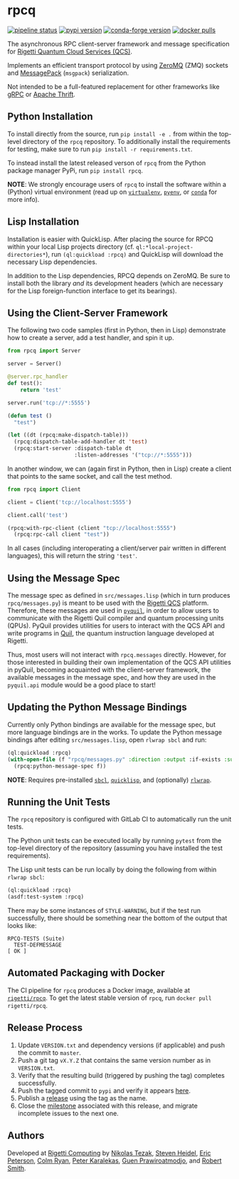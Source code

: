 rpcq
====

[![pipeline status](https://gitlab.com/rigetti/forest/rpcq/badges/master/pipeline.svg)](https://gitlab.com/rigetti/forest/rpcq/commits/master)
[![pypi version](https://img.shields.io/pypi/v/rpcq.svg)](https://pypi.org/project/rpcq/)
[![conda-forge version](https://img.shields.io/conda/vn/conda-forge/rpcq.svg)](https://anaconda.org/conda-forge/rpcq)
[![docker pulls](https://img.shields.io/docker/pulls/rigetti/rpcq.svg)](https://hub.docker.com/r/rigetti/rpcq)

The asynchronous RPC client-server framework and message specification for
[Rigetti Quantum Cloud Services (QCS)](https://www.rigetti.com/).

Implements an efficient transport protocol by using [ZeroMQ](http://zeromq.org/) (ZMQ) sockets and
[MessagePack](https://msgpack.org/index.html) (`msgpack`) serialization.

Not intended to be a full-featured replacement for other frameworks like
[gRPC](https://grpc.io/) or [Apache Thrift](https://thrift.apache.org/).

Python Installation
-------------------

To install directly from the source, run `pip install -e .` from within the top-level
directory of the `rpcq` repository. To additionally install the requirements for testing,
make sure to run `pip install -r requirements.txt`.

To instead install the latest released verson of `rpcq` from the Python package manager PyPi,
run `pip install rpcq`.

**NOTE**: We strongly encourage users of `rpcq` to install the software within a (Python)
virtual environment (read up on [`virtualenv`](https://github.com/pypa/virtualenv),
[`pyenv`](https://github.com/pyenv/pyenv), or [`conda`](https://github.com/conda/conda)
for more info).

Lisp Installation
-----------------

Installation is easier with QuickLisp. After placing the source for RPCQ within your local
Lisp projects directory (cf. `ql:*local-project-directories*`), run `(ql:quickload :rpcq)`
and QuickLisp will download the necessary Lisp dependencies.

In addition to the Lisp dependencies, RPCQ depends on ZeroMQ.  Be sure to install both the
library *and* its development headers (which are necessary for the Lisp foreign-function
interface to get its bearings).

Using the Client-Server Framework
---------------------------------

The following two code samples (first in Python, then in Lisp) demonstrate how to create a server, add a test handler, and spin it up.

```python
from rpcq import Server

server = Server()

@server.rpc_handler
def test():
    return 'test'

server.run('tcp://*:5555')
```

```lisp
(defun test ()
  "test")

(let ((dt (rpcq:make-dispatch-table)))
  (rpcq:dispatch-table-add-handler dt 'test)
  (rpcq:start-server :dispatch-table dt
                     :listen-addresses '("tcp://*:5555")))
```

In another window, we can (again first in Python, then in Lisp) create a client that points to the same socket, and call the test method.

```python
from rpcq import Client

client = Client('tcp://localhost:5555')

client.call('test')
```

```lisp
(rpcq:with-rpc-client (client "tcp://localhost:5555")
  (rpcq:rpc-call client "test"))
```

In all cases (including interoperating a client/server pair written in different languages), this will return the string `'test'`.

Using the Message Spec
----------------------

The message spec as defined in `src/messages.lisp` (which in turn produces `rpcq/messages.py`)
is meant to be used with the [Rigetti QCS](https://www.rigetti.com/qcs) platform. Therefore,
these messages are used in [`pyquil`](https://github.com/rigetticomputing/pyquil), in order
to allow users to communicate with the Rigetti Quil compiler and quantum processing units (QPUs).
PyQuil provides utilities for users to interact with the QCS API and write programs in
[Quil](https://arxiv.org/abs/1608.03355), the quantum instruction language developed at Rigetti.

Thus, most users will not interact with `rpcq.messages` directly. However, for those interested
in building their own implementation of the QCS API utilities in pyQuil, becoming acquainted
with the client-server framework, the available messages in the message spec, and how they
are used in the `pyquil.api` module would be a good place to start!

Updating the Python Message Bindings
------------------------------------

Currently only Python bindings are available for the message spec, but more language bindings
are in the works. To update the Python message bindings after editing `src/messages.lisp`,
open `rlwrap sbcl` and run:

```lisp
(ql:quickload :rpcq)
(with-open-file (f "rpcq/messages.py" :direction :output :if-exists :supersede)
  (rpcq:python-message-spec f))
```

**NOTE**: Requires pre-installed
[`sbcl`](http://www.sbcl.org/),
[`quicklisp`](https://www.quicklisp.org/beta/), and
(optionally) [`rlwrap`](https://github.com/hanslub42/rlwrap).

Running the Unit Tests
----------------------

The `rpcq` repository is configured with GitLab CI to automatically run the unit tests.

The Python unit tests can be executed locally by running `pytest` from the top-level
directory of the repository (assuming you have installed the test requirements).

The Lisp unit tests can be run locally by doing the following from within `rlwrap sbcl`:

```lisp
(ql:quickload :rpcq)
(asdf:test-system :rpcq)
```

There may be some instances of `STYLE-WARNING`, but if the test run successfully,
there should be something near the bottom of the output that looks like:

```
RPCQ-TESTS (Suite)
  TEST-DEFMESSAGE                                                         [ OK ]
```

Automated Packaging with Docker
-------------------------------

The CI pipeline for `rpcq` produces a Docker image, available at
[`rigetti/rpcq`](https://hub.docker.com/r/rigetti/rpcq). To get the latest stable
version of `rpcq`, run `docker pull rigetti/rpcq`.

Release Process
---------------

1. Update `VERSION.txt` and dependency versions (if applicable) and push the commit to `master`.
2. Push a git tag `vX.Y.Z` that contains the same version number as in `VERSION.txt`.
3. Verify that the resulting build (triggered by pushing the tag) completes successfully.
4. Push the tagged commit to `pypi` and verify it appears [here](https://pypi.org/project/rpcq/).
5. Publish a [release](https://github.com/rigetti/rpcq/releases) using the tag as the name.
6. Close the [milestone](https://github.com/rigetti/rpcq/milestones) associated with this release,
   and migrate incomplete issues to the next one.

Authors
-------

Developed at [Rigetti Computing](https://github.com/rigetticomputing) by
[Nikolas Tezak](https://github.com/ntezak),
[Steven Heidel](https://github.com/stevenheidel),
[Eric Peterson](https://github.com/ecp-rigetti),
[Colm Ryan](https://github.com/caryan),
[Peter Karalekas](https://github.com/karalekas),
[Guen Prawiroatmodjo](https://github.com/guenp), and
[Robert Smith](https://github.com/tarballs-are-good).
